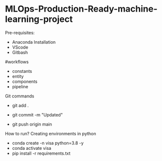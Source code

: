 # MLOps-Production-Ready-machine-learning-project
Pre-requisites:
 - Anaconda Installation
 - VScode
 - Gitbash

#workflows
 - constants
 - entity
 - components
 - pipeline

 Git commands
 - git add .

 - git commit -m "Updated"

 - git push origin main

How to run?
Creating environments in python
 - conda create -n visa python=3.8 -y
 - conda activate visa
 - pip install -r requirements.txt
